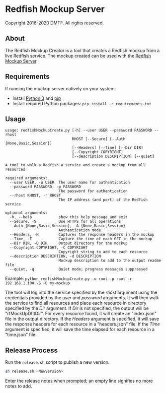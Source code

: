 # Redfish Mockup Server

Copyright 2016-2020 DMTF. All rights reserved.

## About

The Redfish Mockup Creator is a tool that creates a Redfish mockup from a live Redfish service.
The mockup created can be used with the [Redfish Mockup Server](https://github.com/DMTF/Redfish-Mockup-Server).

## Requirements

If running the mockup server natively on your system:
* Install [Python 3](https://www.python.org/downloads/) and [pip](https://pip.pypa.io/en/stable/installing/)
* Install required Python packages: `pip install -r requirements.txt`

## Usage

```
usage: redfishMockupCreate.py [-h] --user USER --password PASSWORD --rhost
                              RHOST [--Secure] [--Auth {None,Basic,Session}]
                              [--Headers] [--Time] [--Dir DIR]
                              [--Copyright COPYRIGHT]
                              [--description DESCRIPTION] [--quiet]

A tool to walk a Redfish a service and create a mockup from all resources

required arguments:
  --user USER, -u USER  The user name for authentication
  --password PASSWORD, -p PASSWORD
                        The password for authentication
  --rhost RHOST, -r RHOST
                        The IP address (and port) of the Redfish service

optional arguments:
  -h, --help            show this help message and exit
  --Secure, -S          Use HTTPS for all operations
  --Auth {None,Basic,Session}, -A {None,Basic,Session}
                        Authentication mode
  --Headers, -H         Captures the response headers in the mockup
  --Time, -T            Capture the time of each GET in the mockup
  --Dir DIR, -D DIR     Output directory for the mockup
  --Copyright COPYRIGHT, -C COPYRIGHT
                        Copyright string to add to each resource
  --description DESCRIPTION, -d DESCRIPTION
                        Mockup description to add to the output readme file
  --quiet, -q           Quiet mode; progress messages suppressed

```

Example: `python redfishMockupCreate.py -u root -p root -r 192.168.1.100 -S -D my-mockup`

The tool will log into the service specified by the *rhost* argument using the credentials provided by the *user* and *password* arguments.
It will then walk the service to find all resources and place each resource in directory specified by the *Dir* argument.
If *Dir* is not specified, the output will be "rfMockUpDfltDir".
For every resource found, it will create an "index.json" file in the output directory.
If the *Headers* argument is specified, it will save the response headers for each resource in a "headers.json" file.
If the *Time* argument is specified, it will save the time elapsed for each resource in a "time.json" file. 

## Release Process

Run the `release.sh` script to publish a new version.

```bash
sh release.sh <NewVersion>
```

Enter the release notes when prompted; an empty line signifies no more notes to add.
